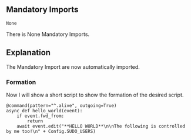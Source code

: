 ## Mandatory Imports
```python3
None
```
There is None Mandatory Imports.

## Explanation
The Mandatory Import are now automatically imported.

### Formation
Now I will show a short script to show the formation of the desired script.
```python3
@command(pattern="^.alive", outgoing=True)
async def hello_world(event):
    if event.fwd_from:
        return
    await event.edit("**HELLO WORLD**\n\nThe following is controlled by me too!\n" + Config.SUDO_USERS)
```
